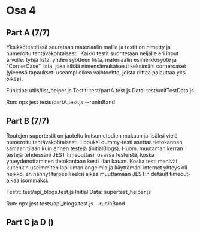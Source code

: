 # Osa 4

## Part A (7/7)

Yksikkötesteissä seurataan materiaalin mallia ja testit on nimetty ja numeroitu tehtäväkohtaisesti. Kaikki testit suoritetaan neljälle eri input arvolle: tyhjä lista, yhden syötteen lista, materiaalin esimerkkisyöte ja "CornerCase" lista, joka siltää nimensämukaisesti keksimäni cornercaset (yleensä tapaukset: useampi oikea vaihtoehto, joista riittää palauttaa yksi oikea).

Funktiot: utils/list_helper.js
Testit: test/partA.test.js
Data: test/unitTestData.js

Run: npx jest tests/partA.test.js --runInBand


## Part B (7/7)

Routejen supertestit on jaoteltu kutsumetodien mukaan ja lisäksi vielä numeroitu tehtäväkohtaisesti. Lopuksi dummy-testi asettaa tietokannan samaan tilaan kuin ennen testejä (initialBlogs). Huom. muutaman kerran testejä tehdessäni JEST timeouttasi, osassa testeistä, koska yhteydenottaminen tietokantaan kesti liian kauan. Koska testi menivät kuitenkin useimmiten läpi ilman ongelmia ja käyttämäni internet yhteys oli heikko, en nähnyt tarpeelliseksi alkaa muuttamaan JEST:n default timeout-aikaa isommaksi.

Testit: test/api_blogs.test.js
Initial Data: supertest_helper.js

Run: npx jest tests/api_blogs.test.js --runInBand


## Part C ja D ()
